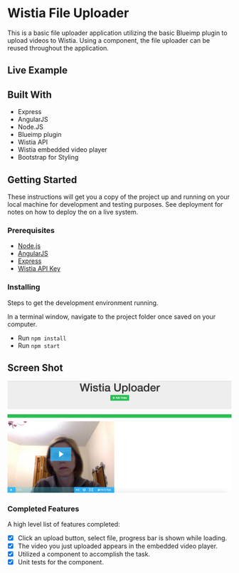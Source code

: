 # Wistia File Uploader
This is a basic file uploader application utilizing the basic Blueimp plugin to upload videos to Wistia. Using a component, the file uploader can be reused throughout the application.

## Live Example


## Built With
- Express
- AngularJS
- Node.JS
- Blueimp plugin
- Wistia API 
- Wistia embedded video player
- Bootstrap for Styling

## Getting Started

These instructions will get you a copy of the project up and running on your local machine for development and testing purposes. See deployment for notes on how to deploy the on a live system.

### Prerequisites

- [Node.js](https://nodejs.org/en/)
- [AngularJS](https://angularjs.org/)
- [Express](http://expressjs.com/)
- [Wistia API Key](https://wistia.com/support/developers/data-api)

### Installing

Steps to get the development environment running.

In a terminal window, navigate to the project folder once saved on your computer.
- Run `npm install`
- Run `npm start`

## Screen Shot
![Screenshot](server/public/images/uploaderScreenshot.png)

### Completed Features
A high level list of features completed:
- [x] Click an upload button, select file, progress bar is shown while loading.
- [x] The video you just uploaded appears in the embedded video player.
- [x] Utilized a component to accomplish the task.
- [x] Unit tests for the component.
